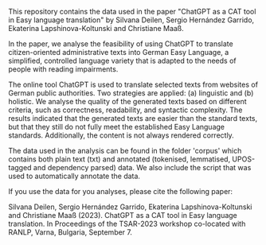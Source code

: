 This repository contains the data used in the paper "ChatGPT as a CAT tool in Easy language translation" by Silvana Deilen, Sergio Hernández Garrido, Ekaterina Lapshinova-Koltunski and Christiane Maaß.

In the paper, we analyse the feasibility of using ChatGPT to translate citizen-oriented administrative texts into German Easy Language, a simplified, controlled language variety that is adapted to the needs of people with reading impairments.

The online tool ChatGPT is used to translate selected texts from websites of German public authorities. Two strategies are applied: (a) linguistic and (b) holistic. We analyse the quality of the generated texts based on different criteria, such as correctness, readability, and syntactic complexity. The results indicated that the generated texts are easier than the standard texts, but that they still do not fully meet the established Easy Language standards. Additionally, the content is not always rendered correctly.

The data used in the analysis can be found in the folder 'corpus' which contains both plain text (txt) and annotated (tokenised, lemmatised, UPOS-tagged and dependency parsed) data. We also include the script that was used to automatically annotate the data.

If you use the data for you analyses, please cite the following paper:

Silvana Deilen, Sergio Hernández Garrido, Ekaterina Lapshinova-Koltunski and Christiane Maaß (2023). ChatGPT as a CAT tool in Easy language translation. In Proceedings of the TSAR-2023 workshop co-located with RANLP, Varna, Bulgaria, September 7.

